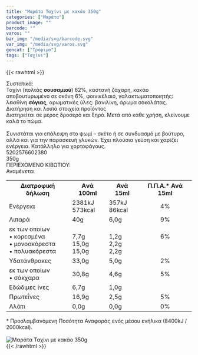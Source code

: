 ```yaml
---
title: "Μαράτα Ταχίνι με κακάο 350g"
categories: ["Μαράτα"]
product_image: ""
barcode: ""
varos: ""
bar_img: "/media/svg/barcode.svg"
var_img: "/media/svg/varos.svg"
gencat: ["Τρόφιμα"]
tags: ["Ταχίνι"]
---
```

{{< rawhtml >}}

<div class="sload358"><div class="product"><div id="sistatika">Συστατικά:</div><div class="alltext">Ταχίνι (πολτάς <b>σουσαμιού</b>) 62%, καστανή ζάχαρη, κακάο αποβουτυρωμένο σε σκόνη 6%, φοινικέλαιο, γαλακτωματοποιητής: λεκιθίνη <b>σόγιας</b>, αρωματικές ύλες: βανιλίνη, άρωμα σοκολάτας.<br></div><div id="loipa">Διατήρηση και λοιπά στοιχεία προϊόντος</div><div class="alltext">Διατηρείται σε μέρος δροσερό και ξηρό. Μετά από κάθε χρήση, κλείνουμε καλά το πώμα.<br><br>Συνιστάται για επάλειψη στο ψωμί – σκέτο ή σε συνδυασμό με βούτυρο, αλλά και για την παρασκευή γλυκών. Έχει πλούσια γεύση και χαρίζει ενέργεια. Κατάλληλο για χορτοφάγους.</div><div id="barcode"><div id="barimage1"></div><span id="bartext">5202576602380</span></div><div id="varos"><div id="varosimage1"></div><span id="varostext">350g</span></div><div id="kivotio">ΠΕΡΙΕΧΟΜΕΝΟ ΚΙΒΩΤΙΟΥ:<br>Αναμένεται</div><div class="tabout"><table id="diatable"><tbody><tr><th>Διατροφική δήλωση</th><th>Aνά 100ml</th><th>Ανά 15ml</th><th>Π.Π.Α.* Ανά 15ml</th></tr><tr><td class="texr2">Ενέργεια</td><td class="texr">2381kJ<br>573kcal</td><td class="texr">357kJ<br>86kcal</td><td class="texr" style="text-align:center">4%</td></tr><tr><td class="texr2">Λιπαρά</td><td class="texr">40g</td><td class="texr">6,0g</td><td class="texr" style="text-align:center">9%</td></tr><tr><td class="gray">εκ των οποίων<br>• κορεσµένα<br>• µονοακόρεστα<br>• πολυακόρεστα</td><td class="gray2"><br>7,7g<br>15,0g<br>15,0g</td><td class="gray2"><br>1,2g<br>2,2g<br>2,2g</td><td class="gray2" style="text-align:center;vertical-align:top"><br>6%</td></tr><tr><td class="texr2">Yδατάνθρακες</td><td class="texr">33,0g</td><td class="texr">5,0g</td><td class="texr" style="text-align:center">2%</td></tr><tr><td class="gray">εκ των οποίων<br>• σάκχαρα</td><td class="gray2">30,8g</td><td class="gray2">4,6g</td><td class="gray2" style="text-align:center">5%</td></tr><tr><td class="texr2">Εδώδιµες ίνες</td><td class="texr">6,7g</td><td class="texr">1,0g</td><td class="texr" style="text-align:center"></td></tr><tr><td class="texr2">Πρωτεΐνες</td><td class="texr">16,9g</td><td class="texr">2,5g</td><td class="texr" style="text-align:center">5%</td></tr><tr><td class="texr2">Αλάτι</td><td class="texr">0,0g</td><td class="texr">0,0g</td><td class="texr" style="text-align:center">0%</td></tr></tbody></table></div><div class="alltext">* Προσλαμβανόμενη Ποσότητα Αναφοράς ενός μέσου ενήλικα (8400kJ / 2000kcal).</div><br><div class="pimg"><img alt="Μαράτα Ταχίνι με κακάο 350g" title="Μαράτα Ταχίνι με κακάο 350g" src="/media/images/marata-taxini-me-kakao-350g.jpg"></div></div></div>
{{< /rawhtml >}}


